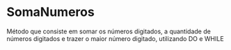 # SomaNumeros
Método que consiste em somar os números digitados, a quantidade de números  digitados e trazer o maior número digitado, utilizando DO e WHILE
